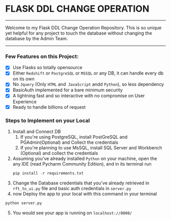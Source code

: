 # FLASK DDL CHANGE OPERATION
----

Welcome to my Flask DDL Change Operation Repository. 
This is so unique yet helpful for any project to touch the database without changing the database by the Admin Team.

___

###  Few Features on this Project:

- [x] Use Flasks so totally opensource
- [x] Either ```Redshift``` or ```PostgreSQL``` or ```MSSQL``` or any DB, it can handle every db on its own
- [x] No ```Jquery``` (Only ```HTML``` and``` JavaScript``` andd ```Python```), so less dependency
- [x] BasicAuth implemented for a bare minimum security
- [x] A lightning fast and so interactive with no compromise on User Experience
- [x] Ready to handle billions of request

### Steps to Implement on your Local

1. Install and Connect DB
   1. If you're using PostgreSQL, install PostGreSQL and PGAdmin(Optional) and Collect the credentials
   2. If you're planning to use MsSQL, install SQL Server and Workbench (Optional) and collect the credentials
2. Assuming you've already installed ```Python``` on your machine, open the any IDE (read Pycharm Community Edition), and in its terminal run 
   ```python
   pip install -r requirements.txt
   ```
3. Change the Database credentials that you've already retrieved in ```rft_to_ui.py``` file and basic auth credentials in ```server.py```
4. now Deploy the app to your local with this command in your terminal
```python
python server.py
```
5. You would see your app is running on ```localhost://8000/```
   
